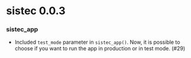 # sistec 0.0.3

### sistec_app

- Included `test_mode` parameter in `sistec_app()`. Now, it is possible to choose 
if you want to run the app in production or in test mode. (#29)

